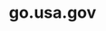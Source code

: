 ---
# This topic lives at
# https://digital.gov/topics/go-usa-gov

# Topic Title
title: "go.usa.gov"

# description — keep it short and clear
# summary: ""

# Weight
weight: 1

# For more information on managing topics,
# see https://github.com/GSA/digitalgov.gov/wiki/topics
---